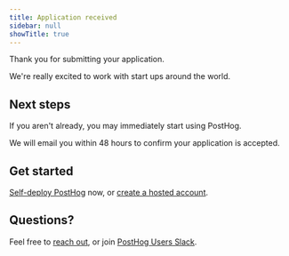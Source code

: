```yaml
---
title: Application received
sidebar: null
showTitle: true
---
```


Thank you for submitting your application.

We're really excited to work with start ups around the world.

## Next steps

If you aren't already, you may immediately start using PostHog.

We will email you within 48 hours to confirm your application is accepted.

## Get started

[Self-deploy PostHog](/docs/deployment) now, or [create a hosted account](https://app.posthog.com/signup).

## Questions?

Feel free to [reach out](/support), or join [PostHog Users Slack](/slack).